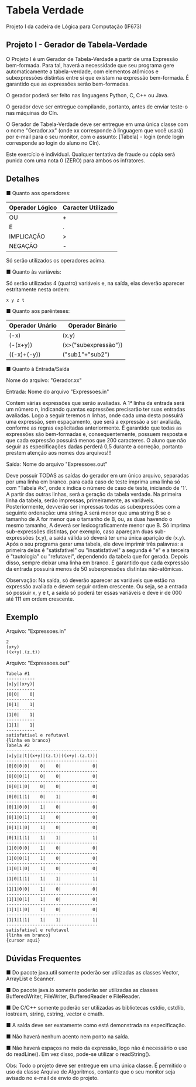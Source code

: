 # Tabela Verdade

Projeto I da cadeira de Lógica para Computação (IF673)

## Projeto I - Gerador de Tabela-Verdade

O Projeto I é um Gerador de Tabela-Verdade a partir de uma Expressão bem-formada. Para tal, haverá a
necessidade que seu programa gere automaticamente a tabela-verdade, com elementos atômicos e
subexpressões distintas entre si que existam na expressão bem-formada. É garantido que as expressões serão
bem-formadas.

O gerador poderá ser feito nas linguagens Python, C, C++ ou Java.

O gerador deve ser entregue compilando, portanto, antes de enviar teste-o nas máquinas do CIn.

O Gerador de Tabela-Verdade deve ser entregue em uma única classe com o nome "Gerador.xx" (onde xx
corresponde à linguagem que você usará) por e-mail para o seu monitor, com o assunto:
[Tabela] - login (onde login corresponde ao login do aluno no CIn).

Este exercício é individual. Qualquer tentativa de fraude ou cópia será punida com uma nota 0 (ZERO) para
ambos os infratores.



## Detalhes

■ Quanto aos operadores:


Operador Lógico | Caracter Utilizado
--- | ---
OU | +
E | .
IMPLICAÇÃO | >
NEGAÇÃO | -

Só serão utilizados os operadores acima.

■ Quanto às variáveis:

Só serão utilizadas 4 (quatro) variáveis e, na saída, elas deverão aparecer estritamente nesta ordem:

```
x y z t
```
■ Quanto aos parênteses:


Operador Unário | Operador Binário
--- | ---
(-x) | (x.y)
(-(x+y)) | (x>("subexpressão"))
((-x)+(-y)) | ("sub1"+"sub2")

■ Quanto à Entrada/Saída

Nome do arquivo: "Gerador.xx"

Entrada: Nome do arquivo "Expressoes.in"

Contem várias expressões que serão avaliadas.
A 1ª linha da entrada será um número n, indicando quantas expressões precisarão ter suas entradas
avaliadas. Logo a seguir teremos n linhas, onde cada uma desta possuirá uma expressão, sem espaçamento,
que será a expressão a ser avaliada, conforme as regras explicitadas anteriormente. É garantido que todas as
expressões são bem-formadas e, consequentemente, possuem resposta e que cada expressão possuirá menos
que 200 caracteres. O aluno que não seguir as especificações dadas perderá 0,5 durante a correção, portanto
prestem atenção aos nomes dos arquivos!!!

Saída: Nome do arquivo "Expressoes.out"

Deve possuir TODAS as saídas do gerador em um único arquivo, separadas por uma linha em branco.
para cada caso de teste imprima uma linha só com "Tabela #x", onde x indica o número de caso de teste,
iniciando de '1'. A partir das outras linhas, será a geração da tabela verdade.
Na primeira linha da tabela, serão impressas, primeiramente, as variáveis. Posteriormente, devverão ser impressas
todas as subexpressões com a seguinte ordenação: uma string A será menor que uma string B se o tamanho de
A for menor que o tamanho de B, ou, as duas havendo o mesmo tamanho, A deverá ser lexicograficamente
menor que B.
Só imprima sub-expressões distintas, por exemplo, caso apareçam duas sub-expressões (x.y), a saída válida só
deverá ter uma única aparição de (x.y).
Após o seu programa gerar uma tabela, ele deve imprimir três palavras: a primeira delas é "satisfativel" ou
"insatisfativel" a segunda é "e" e a terceira é "tautologia" ou "refutavel", dependendo da tabela que for gerada.
Depois disso, sempre deixar uma linha em branco.
É garantido que cada expressão da entrada possuirá menos de 50 subexpressões distintas não-atômicas.

Observação: Na saída, só deverão aparecer as variáveis que estão na expressão avaliada e devem seguir ordem
crescente. Ou seja, se a entrada só possuir x, y e t, a saída só poderá ter essas variáveis e deve ir de 000 até
111 em ordem crescente.

## Exemplo

Arquivo: "Expressoes.in"

```
2
(x+y)
((x+y).(z.t))
```
Arquivo: "Expressoes.out"

```
Tabela #1
-----------
|x|y|(x+y)|
-----------
|0|0|    0|
-----------
|0|1|    1|
-----------
|1|0|    1|
-----------
|1|1|    1|
-----------
satisfativel e refutavel
{linha em branco}
Tabela #2
-----------------------------------
|x|y|z|t|(x+y)|(z.t)|((x+y).(z.t))|
-----------------------------------
|0|0|0|0|    0|    0|            0|
-----------------------------------
|0|0|0|1|    0|    0|            0|
-----------------------------------
|0|0|1|0|    0|    0|            0|
-----------------------------------
|0|0|1|1|    0|    1|            0|
-----------------------------------
|0|1|0|0|    1|    0|            0|
-----------------------------------
|0|1|0|1|    1|    0|            0|
-----------------------------------
|0|1|1|0|    1|    0|            0|
-----------------------------------
|0|1|1|1|    1|    1|            1|
-----------------------------------
|1|0|0|0|    1|    0|            0|
-----------------------------------
|1|0|0|1|    1|    0|            0|
-----------------------------------
|1|0|1|0|    1|    0|            0|
-----------------------------------
|1|0|1|1|    1|    1|            1|
-----------------------------------
|1|1|0|0|    1|    0|            0|
-----------------------------------
|1|1|0|1|    1|    0|            0|
-----------------------------------
|1|1|1|0|    1|    0|            0|
-----------------------------------
|1|1|1|1|    1|    1|            1|
-----------------------------------
satisfativel e refutavel
{linha em branco}
{cursor aqui}
```
## Dúvidas Frequentes

■ Do pacote java.util somente poderão ser utilizadas as classes Vector, ArrayList e Scanner.


■ Do pacote java.io somente poderão ser utilizadas as classes BufferedWriter, FileWriter, BufferedReader e
FileReader.

■ De C/C++ somente poderão ser utilizadas as bibliotecas cstdio, cstdlib, iostream, string, cstring, vector e
cmath.

■ A saída deve ser exatamente como está demonstrada na especificação.

■ Não haverá nenhum acento nem ponto na saída.

■ Não haverá espaços no meio da expressão, logo não é necessário o uso do readLine(). Em vez disso, pode-se
utilizar o readString().

Obs: Todo o projeto deve ser entregue em uma única classe. É permitido o uso da classe Arquivo de Algoritmos,
contanto que o seu monitor seja avisado no e-mail de envio do projeto.
